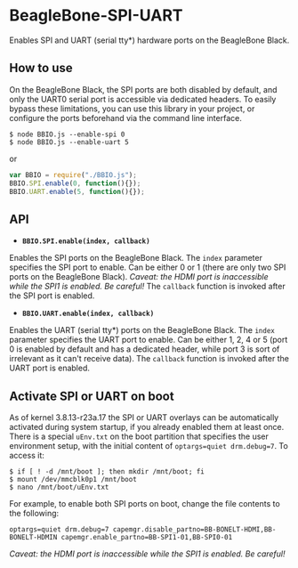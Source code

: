 BeagleBone-SPI-UART
===================

Enables SPI and UART (serial tty*) hardware ports on the BeagleBone Black.

## How to use
On the BeagleBone Black, the SPI ports are both disabled by default, and only the UART0 serial port is accessible via dedicated headers. To easily bypass these limitations, you can use this library in your project, or configure the ports beforehand via the command line interface.

```
$ node BBIO.js --enable-spi 0
$ node BBIO.js --enable-uart 5
```
or
```javascript
var BBIO = require("./BBIO.js");
BBIO.SPI.enable(0, function(){});
BBIO.UART.enable(5, function(){});
```

## API

* __**`BBIO.SPI.enable(index, callback)`**__

Enables the SPI ports on the BeagleBone Black. The `index` parameter specifies the SPI port to enable. Can be either 0 or 1 (there are only two SPI ports on the BeagleBone Black). *Caveat: the HDMI port is inaccessible while the SPI1 is enabled. Be careful!* The `callback` function is invoked after the SPI port is enabled.

* __**`BBIO.UART.enable(index, callback)`**__

Enables the UART (serial tty*) ports on the BeagleBone Black. The `index` parameter specifies the UART port to enable. Can be either 1, 2, 4 or 5 (port 0 is enabled by default and has a dedicated header, while port 3 is sort of irrelevant as it can't receive data). The `callback` function is invoked after the UART port is enabled.

## Activate SPI or UART on boot

As of kernel 3.8.13-r23a.17 the SPI or UART overlays can be automatically activated during system startup, if you already enabled them at least once. There is a special `uEnv.txt` on the boot partition that specifies the user environment setup, with the initial content of `optargs=quiet drm.debug=7`. To access it:

```
$ if [ ! -d /mnt/boot ]; then mkdir /mnt/boot; fi
$ mount /dev/mmcblk0p1 /mnt/boot
$ nano /mnt/boot/uEnv.txt
```

For example, to enable both SPI ports on boot, change the file contents to the following:
```
optargs=quiet drm.debug=7 capemgr.disable_partno=BB-BONELT-HDMI,BB-BONELT-HDMIN capemgr.enable_partno=BB-SPI1-01,BB-SPI0-01
```
*Caveat: the HDMI port is inaccessible while the SPI1 is enabled. Be careful!*
